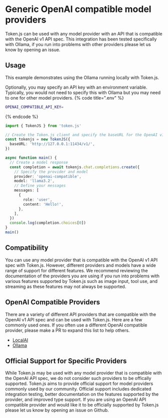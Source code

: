 # Generic OpenAI compatible model providers
Token.js can be used with any model provider with an API that is compatible with the OpenAI v1 API spec. This integration has been tested specifically with Ollama, if you run into problems with other providers please let us know by opening an issue.

## Usage
This example demonstrates using the Ollama running locally with Token.js.

Optionally, you may specify an API key with an environment variable. Typically, you would not need to specify this with Ollama but you may need to one for other model providers.
{% code title=".env" %}
```bash
OPENAI_COMPATIBLE_API_KEY=
```
{% endcode %}

```typescript
import { TokenJS } from 'token.js'

// Create the Token.js client and specify the baseURL for the OpenAI v1 API compatible provider
const tokenjs = new TokenJS({
  baseURL: 'http://127.0.0.1:11434/v1/',
})

async function main() {
  // Create a model response
  const completion = await tokenjs.chat.completions.create({
    // Specify the provider and model
    provider: 'openai-compatible',
    model: 'llama3.2',
    // Define your messages
    messages: [
      {
        role: 'user',
        content: 'Hello!',
      },
    ],
  })
  console.log(completion.choices[0])
}
main()
```

## Compatibility
You can use any model provider that is compatible with the OpenAI v1 API spec with Token.js. However, different providers and models have a wide range of support for different features. We recommend reviewing the documentation of the providers you are using if you run into problems with various features supported by Token.js such as image input, tool use, and streaming as these features may not always be supported.

## OpenAI Compatible Providers
There are a variety of different API providers that are compatible with the OpenAI v1 API spec and can be used with Token.js. Here are a few commonly used ones. If you often use a different OpenAI compatible provider, please make a PR to expand this list to help others.

* [LocalAI](https://localai.io/)
* [Ollama](https://github.com/ollama/ollama)

## Official Support for Specific Providers
While Token.js may be used with any model provider that is compatible with the OpenAI API spec, we do not consider such providers to be offically supported. Token.js aims to provide official support for model providers commonly used by our community. Official support includes dedicated integration testing, better documentation on the features supported by the provider, and improved type support. If you are using an OpenAI API compatible provider and would like it to be officially supported by Token.js please let us know by opening an issue on Github.